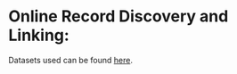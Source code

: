 # Online Record Discovery and Linking:
Datasets used can be found [here](https://drive.google.com/drive/folders/18sxf7d_VWSre9nZ2kXk7eDVOf_2hSs4Q?usp=sharing).
